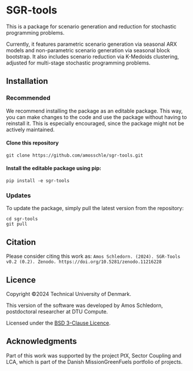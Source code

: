 
# SGR-tools
This is a package for scenario generation and reduction for stochastic programming problems.

Currently, it features parametric scenario generation via seasonal ARX models and non-parametric scenario generation via seasonal block bootstrap. It also includes scenario reduction via K-Medoids clustering, adjusted for multi-stage stochastic programming problems.

## Installation
### Recommended
We recommend installing the package as an editable package. This way, you can make changes to the code and use the package without having to reinstall it. This is especially encouraged, since the package might not be actively maintained.
#### Clone this repository
```
git clone https://github.com/amosschle/sgr-tools.git
```
#### Install the editable package using pip:
```
pip install -e sgr-tools
```

### Updates
To update the package, simply pull the latest version from the repository:
```
cd sgr-tools
git pull
```

## Citation
Please consider citing this work as:
```Amos Schledorn. (2024). SGR-Tools v0.2 (0.2). Zenodo. https://doi.org/10.5281/zenodo.11216228```


## Licence
Copyright ©2024 Technical University of Denmark.

This version of the software was developed by Amos Schledorn, postdoctoral researcher at DTU Compute.

Licensed under the [BSD 3-Clause Licence](https://github.com/amosschle/stochastic-programming-tools/blob/main/LICENSE).

## Acknowledgments
Part of this work was supported by the project PtX, Sector Coupling and LCA, which is part
of the Danish MissionGreenFuels portfolio of projects.
